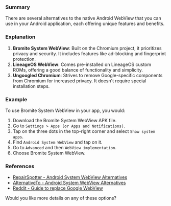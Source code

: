 ### Summary
There are several alternatives to the native Android WebView that you can use in your Android application, each offering unique features and benefits.

### Explanation
1. **Bromite System WebView**: Built on the Chromium project, it prioritizes privacy and security. It includes features like ad-blocking and fingerprint protection.
2. **LineageOS WebView**: Comes pre-installed on LineageOS custom ROMs, offering a good balance of functionality and simplicity.
3. **Ungoogled Chromium**: Strives to remove Google-specific components from Chromium for increased privacy. It doesn't require special installation steps.

### Example
To use Bromite System WebView in your app, you would:
1. Download the Bromite System WebView APK file.
2. Go to `Settings > Apps (or Apps and Notifications)`.
3. Tap on the three dots in the top-right corner and select `Show system apps`.
4. Find `Android System WebView` and tap on it.
5. Go to `Advanced` and then `WebView implementation`.
6. Choose Bromite System WebView.

### References
- [RepairSpotter - Android System WebView Alternatives](https://repairspotter.com/phones/android-system-webview-alternatives)
- [AlternativeTo - Android System WebView Alternatives](https://alternativeto.net/software/android-system-webview/)
- [Reddit - Guide to replace Google WebView](https://www.reddit.com/r/degoogle/comments/yo130b/a_guide_to_replace_the_google_webview_on_android/)

Would you like more details on any of these options?
